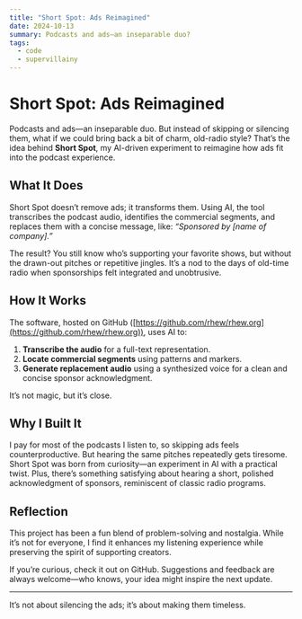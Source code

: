 ```yaml
---
title: "Short Spot: Ads Reimagined"
date: 2024-10-13
summary: Podcasts and ads—an inseparable duo?
tags:
  - code
  - supervillainy
---
```


# Short Spot: Ads Reimagined

Podcasts and ads—an inseparable duo. But instead of skipping or silencing them, what if we could bring back a bit of charm, old-radio style? That’s the idea behind **Short Spot**, my AI-driven experiment to reimagine how ads fit into the podcast experience.

## What It Does
Short Spot doesn’t remove ads; it transforms them. Using AI, the tool transcribes the podcast audio, identifies the commercial segments, and replaces them with a concise message, like: *“Sponsored by [name of company].”*

The result? You still know who’s supporting your favorite shows, but without the drawn-out pitches or repetitive jingles. It’s a nod to the days of old-time radio when sponsorships felt integrated and unobtrusive.

## How It Works
The software, hosted on GitHub ([https://github.com/rhew/rhew.org](https://github.com/rhew/rhew.org)), uses AI to:
1. **Transcribe the audio** for a full-text representation.
2. **Locate commercial segments** using patterns and markers.
3. **Generate replacement audio** using a synthesized voice for a clean and concise sponsor acknowledgment.

It’s not magic, but it’s close.

## Why I Built It
I pay for most of the podcasts I listen to, so skipping ads feels counterproductive. But hearing the same pitches repeatedly gets tiresome. Short Spot was born from curiosity—an experiment in AI with a practical twist. Plus, there’s something satisfying about hearing a short, polished acknowledgment of sponsors, reminiscent of classic radio programs.

## Reflection
This project has been a fun blend of problem-solving and nostalgia. While it’s not for everyone, I find it enhances my listening experience while preserving the spirit of supporting creators.

If you’re curious, check it out on GitHub. Suggestions and feedback are always welcome—who knows, your idea might inspire the next update.

---
It’s not about silencing the ads; it’s about making them timeless.
